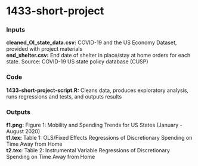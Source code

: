# 1433-short-project

### Inputs
**cleaned_OI_state_data.csv:** COVID-19 and the US Economy Dataset, provided with project materials\
**end_shelter.csv:** End date of shelter in place/stay at home orders for each state. Source: COVID-19 US state policy database (CUSP)

### Code
**1433-short-project-script.R:** Cleans data, produces exploratory analysis, runs regressions and tests, and outputs results

### Outputs
**f1.png:** Figure 1: Mobility and Spending Trends for US States (January - August 2020)\
**t1.tex:** Table 1: OLS/Fixed Effects Regressions of Discretionary Spending on Time Away from Home\
**t2.tex:** Table 2: Instrumental Variable Regressions of Discretionary Spending on Time Away from Home
